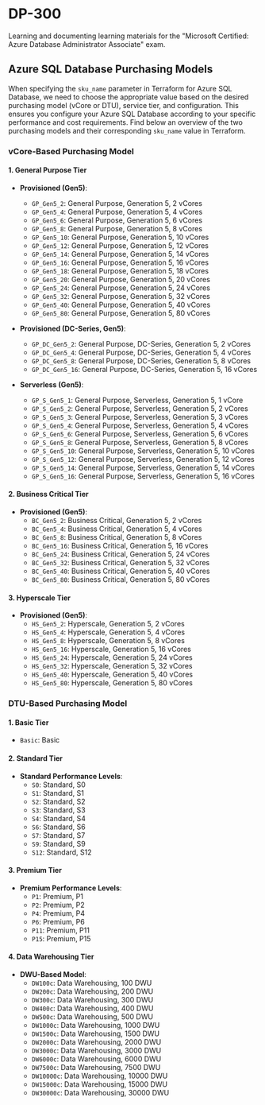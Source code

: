# DP-300
Learning and documenting learning materials for the "Microsoft Certified: Azure Database Administrator Associate" exam.

## Azure SQL Database Purchasing Models
When specifying the `sku_name` parameter in Terraform for Azure SQL Database, we need to choose the appropriate value based on the desired purchasing model (vCore or DTU), service tier, and configuration. This ensures you configure your Azure SQL Database according to your specific performance and cost requirements. Find below an overview of the two purchasing models and their corresponding `sku_name` value in Terraform.

### vCore-Based Purchasing Model

#### 1. General Purpose Tier

- **Provisioned (Gen5)**:
  - `GP_Gen5_2`: General Purpose, Generation 5, 2 vCores
  - `GP_Gen5_4`: General Purpose, Generation 5, 4 vCores
  - `GP_Gen5_6`: General Purpose, Generation 5, 6 vCores
  - `GP_Gen5_8`: General Purpose, Generation 5, 8 vCores
  - `GP_Gen5_10`: General Purpose, Generation 5, 10 vCores
  - `GP_Gen5_12`: General Purpose, Generation 5, 12 vCores
  - `GP_Gen5_14`: General Purpose, Generation 5, 14 vCores
  - `GP_Gen5_16`: General Purpose, Generation 5, 16 vCores
  - `GP_Gen5_18`: General Purpose, Generation 5, 18 vCores
  - `GP_Gen5_20`: General Purpose, Generation 5, 20 vCores
  - `GP_Gen5_24`: General Purpose, Generation 5, 24 vCores
  - `GP_Gen5_32`: General Purpose, Generation 5, 32 vCores
  - `GP_Gen5_40`: General Purpose, Generation 5, 40 vCores
  - `GP_Gen5_80`: General Purpose, Generation 5, 80 vCores

- **Provisioned (DC-Series, Gen5)**:
  - `GP_DC_Gen5_2`: General Purpose, DC-Series, Generation 5, 2 vCores
  - `GP_DC_Gen5_4`: General Purpose, DC-Series, Generation 5, 4 vCores
  - `GP_DC_Gen5_8`: General Purpose, DC-Series, Generation 5, 8 vCores
  - `GP_DC_Gen5_16`: General Purpose, DC-Series, Generation 5, 16 vCores

- **Serverless (Gen5)**:
  - `GP_S_Gen5_1`: General Purpose, Serverless, Generation 5, 1 vCore
  - `GP_S_Gen5_2`: General Purpose, Serverless, Generation 5, 2 vCores
  - `GP_S_Gen5_3`: General Purpose, Serverless, Generation 5, 3 vCores
  - `GP_S_Gen5_4`: General Purpose, Serverless, Generation 5, 4 vCores
  - `GP_S_Gen5_6`: General Purpose, Serverless, Generation 5, 6 vCores
  - `GP_S_Gen5_8`: General Purpose, Serverless, Generation 5, 8 vCores
  - `GP_S_Gen5_10`: General Purpose, Serverless, Generation 5, 10 vCores
  - `GP_S_Gen5_12`: General Purpose, Serverless, Generation 5, 12 vCores
  - `GP_S_Gen5_14`: General Purpose, Serverless, Generation 5, 14 vCores
  - `GP_S_Gen5_16`: General Purpose, Serverless, Generation 5, 16 vCores

#### 2. Business Critical Tier

- **Provisioned (Gen5)**:
  - `BC_Gen5_2`: Business Critical, Generation 5, 2 vCores
  - `BC_Gen5_4`: Business Critical, Generation 5, 4 vCores
  - `BC_Gen5_8`: Business Critical, Generation 5, 8 vCores
  - `BC_Gen5_16`: Business Critical, Generation 5, 16 vCores
  - `BC_Gen5_24`: Business Critical, Generation 5, 24 vCores
  - `BC_Gen5_32`: Business Critical, Generation 5, 32 vCores
  - `BC_Gen5_40`: Business Critical, Generation 5, 40 vCores
  - `BC_Gen5_80`: Business Critical, Generation 5, 80 vCores

#### 3. Hyperscale Tier

- **Provisioned (Gen5)**:
  - `HS_Gen5_2`: Hyperscale, Generation 5, 2 vCores
  - `HS_Gen5_4`: Hyperscale, Generation 5, 4 vCores
  - `HS_Gen5_8`: Hyperscale, Generation 5, 8 vCores
  - `HS_Gen5_16`: Hyperscale, Generation 5, 16 vCores
  - `HS_Gen5_24`: Hyperscale, Generation 5, 24 vCores
  - `HS_Gen5_32`: Hyperscale, Generation 5, 32 vCores
  - `HS_Gen5_40`: Hyperscale, Generation 5, 40 vCores
  - `HS_Gen5_80`: Hyperscale, Generation 5, 80 vCores

### DTU-Based Purchasing Model

#### 1. Basic Tier

- `Basic`: Basic

#### 2. Standard Tier

- **Standard Performance Levels**:
  - `S0`: Standard, S0
  - `S1`: Standard, S1
  - `S2`: Standard, S2
  - `S3`: Standard, S3
  - `S4`: Standard, S4
  - `S6`: Standard, S6
  - `S7`: Standard, S7
  - `S9`: Standard, S9
  - `S12`: Standard, S12

#### 3. Premium Tier

- **Premium Performance Levels**:
  - `P1`: Premium, P1
  - `P2`: Premium, P2
  - `P4`: Premium, P4
  - `P6`: Premium, P6
  - `P11`: Premium, P11
  - `P15`: Premium, P15

#### 4. Data Warehousing Tier

- **DWU-Based Model**:
  - `DW100c`: Data Warehousing, 100 DWU
  - `DW200c`: Data Warehousing, 200 DWU
  - `DW300c`: Data Warehousing, 300 DWU
  - `DW400c`: Data Warehousing, 400 DWU
  - `DW500c`: Data Warehousing, 500 DWU
  - `DW1000c`: Data Warehousing, 1000 DWU
  - `DW1500c`: Data Warehousing, 1500 DWU
  - `DW2000c`: Data Warehousing, 2000 DWU
  - `DW3000c`: Data Warehousing, 3000 DWU
  - `DW6000c`: Data Warehousing, 6000 DWU
  - `DW7500c`: Data Warehousing, 7500 DWU
  - `DW10000c`: Data Warehousing, 10000 DWU
  - `DW15000c`: Data Warehousing, 15000 DWU
  - `DW30000c`: Data Warehousing, 30000 DWU
